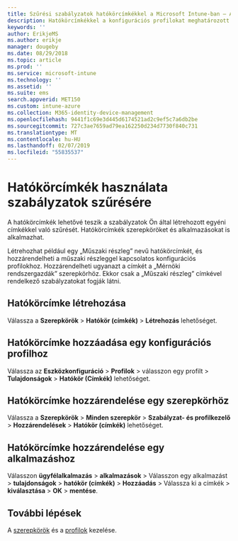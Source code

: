 ```yaml
---
title: Szűrési szabályzatok hatókörcímkékkel a Microsoft Intune-ban – Azure | Microsoft Docs
description: Hatókörcímkékkel a konfigurációs profilokat meghatározott szerepkörök szerint szűrheti.
keywords: ''
author: ErikjeMS
ms.author: erikje
manager: dougeby
ms.date: 08/29/2018
ms.topic: article
ms.prod: ''
ms.service: microsoft-intune
ms.technology: ''
ms.assetid: ''
ms.suite: ems
search.appverid: MET150
ms.custom: intune-azure
ms.collection: M365-identity-device-management
ms.openlocfilehash: 9441f1c69e3d445d6174521ad2c9ef5c7a6db2be
ms.sourcegitcommit: 727c3ae7659ad79ea162250d234d7730f840c731
ms.translationtype: MT
ms.contentlocale: hu-HU
ms.lasthandoff: 02/07/2019
ms.locfileid: "55835537"
---
```

# <a name="use-scope-tags-to-filter-policies"></a>Hatókörcímkék használata szabályzatok szűrésére

A hatókörcímkék lehetővé teszik a szabályzatok Ön által létrehozott egyéni címkékkel való szűrését. Hatókörcímkék szerepköröket és alkalmazásokat is alkalmazhat.

Létrehozhat például egy „Műszaki részleg” nevű hatókörcímkét, és hozzárendelheti a műszaki részleggel kapcsolatos konfigurációs profilokhoz. Hozzárendelheti ugyanazt a címkét a „Mérnöki rendszergazdák” szerepkörhöz. Ekkor csak a „Műszaki részleg” címkével rendelkező szabályzatokat fogják látni.

## <a name="to-create-a-scope-tag"></a>Hatókörcímke létrehozása

Válassza a **Szerepkörök** > **Hatókör (címkék)** > **Létrehozás** lehetőséget.

## <a name="to-add-a-scope-tag-to-a-configuration-profile"></a>Hatókörcímke hozzáadása egy konfigurációs profilhoz

Válassza az **Eszközkonfiguráció** > **Profilok** > válasszon egy profilt > **Tulajdonságok** > **Hatókör (Címkék)** lehetőséget.

## <a name="to-assign-a-scope-tag-to-a-role"></a>Hatókörcímke hozzárendelése egy szerepkörhöz

Válassza a **Szerepkörök** > **Minden szerepkör** > **Szabályzat- és profilkezelő** > **Hozzárendelések** >  **Hatókör (címkék)** lehetőséget.

## <a name="to-assign-a-scope-tag-to-an-app"></a>Hatókörcímke hozzárendelése egy alkalmazáshoz

Válasszon **ügyfélalkalmazás** > **alkalmazások** > Válasszon egy alkalmazást > **tulajdonságok** > **hatókör (címkék)**  >  **Hozzáadás** > Válassza ki a címkék > **kiválasztása** > **OK** > **mentése**.


## <a name="next-steps"></a>További lépések

A [szerepkörök](role-based-access-control.md) és a [profilok](device-profile-assign.md) kezelése.

